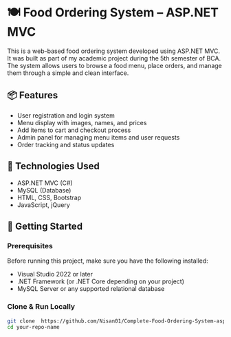 # 🍽️ Food Ordering System – ASP.NET MVC

This is a web-based food ordering system developed using ASP.NET MVC. It was built as part of my academic project during the 5th semester of BCA. The system allows users to browse a food menu, place orders, and manage them through a simple and clean interface.

## 📦 Features

- User registration and login system
- Menu display with images, names, and prices
- Add items to cart and checkout process
- Admin panel for managing menu items and user requests
- Order tracking and status updates

## 🔧 Technologies Used

- ASP.NET MVC (C#)
- MySQL (Database)
- HTML, CSS, Bootstrap
- JavaScript, jQuery

## 🚀 Getting Started

### Prerequisites

Before running this project, make sure you have the following installed:

- Visual Studio 2022 or later
- .NET Framework (or .NET Core depending on your project)
- MySQL Server or any supported relational database

### Clone & Run Locally

```bash
git clone  https://github.com/Nisan01/Complete-Food-Ordering-System-asp.net.git
cd your-repo-name
